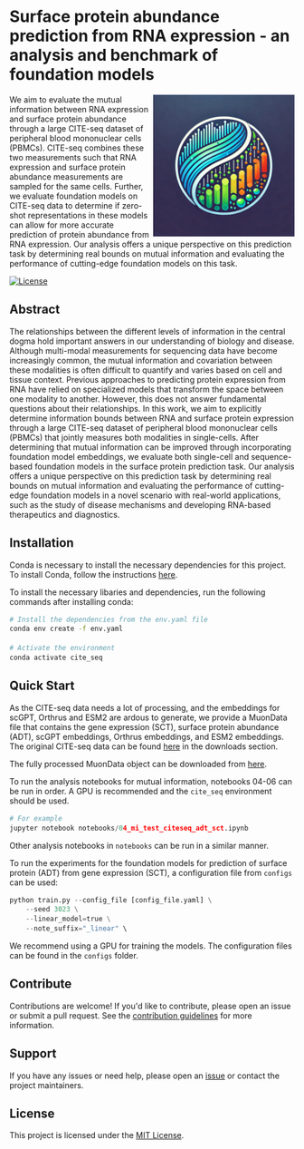 # Surface protein abundance prediction from RNA expression - an analysis and benchmark of foundation models

 <img src="static/citeseq.png" height="250px" align="right"/>

We aim to evaluate the mutual information between RNA expression and surface protein abundance through a large CITE-seq dataset of peripheral blood mononuclear cells (PBMCs). CITE-seq combines these two measurements such that RNA expression and surface protein abundance measurements are sampled for the same cells. Further, we evaluate foundation models on CITE-seq data to determine if zero-shot representations in these models can allow for more accurate prediction of protein abundance from RNA expression. Our analysis offers a unique perspective on this prediction task by determining real bounds on mutual information and evaluating the performance of cutting-edge foundation models on this task. 

[![License](https://img.shields.io/badge/license-MIT-blue.svg)](LICENSE)

## Abstract

The relationships between the different levels of information in the central dogma hold important answers in our understanding of biology and disease. Although multi-modal measurements for sequencing data have become increasingly common, the mutual information and covariation between these modalities is often difficult to quantify and varies based on cell and tissue context. Previous approaches to predicting protein expression from RNA have relied on specialized models that transform the space between one modality to another. However, this does not answer fundamental questions about their relationships. In this work, we aim to explicitly determine information bounds between RNA and surface protein expression through a large CITE-seq dataset of peripheral blood mononuclear cells (PBMCs) that jointly measures both modalities in single-cells. After determining that mutual information can be improved through incorporating foundation model embeddings, we evaluate both single-cell and sequence-based foundation models in the surface protein prediction task. Our analysis offers a unique perspective on this prediction task by determining real bounds on mutual information and evaluating the performance of cutting-edge foundation models in a novel scenario with real-world applications, such as the study of disease mechanisms and developing RNA-based therapeutics and diagnostics.

## Installation

Conda is necessary to install the necessary dependencies for this project. To install Conda, follow the instructions [here](https://docs.conda.io/projects/conda/en/latest/user-guide/install/index.html).

To install the necessary libaries and dependencies, run the following commands after installing conda:

```bash
# Install the dependencies from the env.yaml file
conda env create -f env.yaml

# Activate the environment
conda activate cite_seq
```

## Quick Start

As the CITE-seq data needs a lot of processing, and the embeddings for scGPT, Orthrus and ESM2 are ardous to generate, we provide a MuonData file that contains the gene expression (SCT), surface protein abundance (ADT), scGPT embeddings, Orthrus embeddings, and ESM2 embeddings. The original CITE-seq data can be found [here](https://atlas.fredhutch.org/nygc/multimodal-pbmc/) in the downloads section.

The fully processed MuonData object can be downloaded from [here](https://drive.google.com/file/d/1H8L7eaLkcHthNa7McQKfAQLrHwkFxOIO/view?usp=sharing).

To run the analysis notebooks for mutual information, notebooks 04-06 can be run in order. A GPU is recommended and the `cite_seq` environment should be used. 

```python
# For example
jupyter notebook notebooks/04_mi_test_citeseq_adt_sct.ipynb
```

Other analysis notebooks in `notebooks` can be run in a similar manner.

To run the experiments for the foundation models for prediction of surface protein (ADT) from gene expression (SCT), a configuration file from `configs` can be used:

```python
python train.py --config_file [config_file.yaml] \
    --seed 3023 \
    --linear_model=true \
    --note_suffix="_linear" \

```

We recommend using a GPU for training the models. The configuration files can be found in the `configs` folder.

## Contribute

Contributions are welcome! If you'd like to contribute, please open an issue or submit a pull request. See the [contribution guidelines](CONTRIBUTING.md) for more information.

## Support

If you have any issues or need help, please open an [issue](https://github.com/hackbio-ca/cite-seq-foundation-model-evaluation/issues) or contact the project maintainers.

## License

This project is licensed under the [MIT License](LICENSE).
